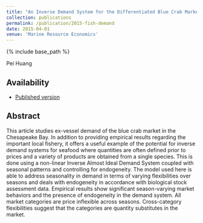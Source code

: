```yaml
---
title: "An Inverse Demand System for the Differentiated Blue Crab Market in Chesapeake Bay"
collection: publications
permalink: /publication/2015-fish-demand
date: 2015-04-01
venue: 'Marine Resource Economics'
---
```

{% include base_path %}

Pei Huang

## Availability

- [Published version](https://www.journals.uchicago.edu/doi/10.1086/679971)

## Abstract

This article studies ex-vessel demand of the blue crab market in the Chesapeake Bay. In addition to providing empirical results regarding the important local fishery, it offers a useful example of the potential for inverse demand systems for seafood where quantities are often defined prior to prices and a variety of products are obtained from a single species. This is done using a non-linear Inverse Almost Ideal Demand System coupled with seasonal patterns and controlling for endogeneity. The model used here is able to address seasonality in demand in terms of varying flexibilities over seasons and deals with endogeneity in accordance with biological stock assessment data. Empirical results show significant season-varying market behaviors and the presence of endogeneity in the demand system. All market categories are price inflexible across seasons. Cross-category flexibilities suggest that the categories are quantity substitutes in the market.